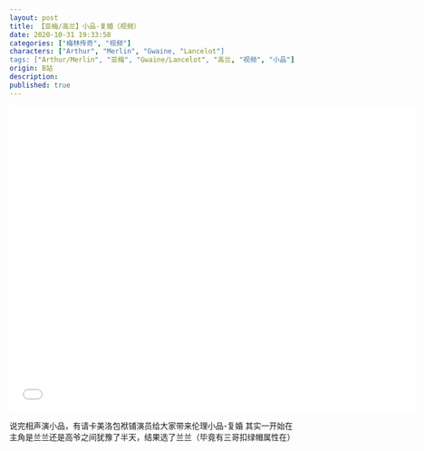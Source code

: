 ```yaml
---
layout: post
title: 【亚梅/高兰】小品-复婚（视频）
date: 2020-10-31 19:33:58
categories: ["梅林传奇", "视频"]
characters: ["Arthur", "Merlin", "Gwaine, "Lancelot"]
tags: ["Arthur/Merlin", "亚梅", "Gwaine/Lancelot", "高兰, "视频", "小品"]
origin: B站
description: 
published: true
---
```


<iframe width="720" height="540" src="//player.bilibili.com/player.html?aid=245196880&bvid=BV1fv41167tD&cid=251462697&page=1" scrolling="no" border="0" frameborder="no" framespacing="0" allowfullscreen="true"> </iframe>

说完相声演小品，有请卡美洛包袱铺演员给大家带来伦理小品-复婚
其实一开始在主角是兰兰还是高爷之间犹豫了半天，结果选了兰兰（毕竟有三哥扣绿帽属性在）
